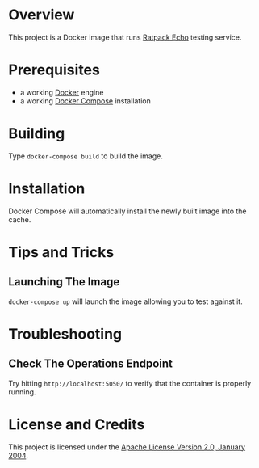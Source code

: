 # Overview
This project is a Docker image that runs [Ratpack Echo](https://github.com/kurron/ratpack-echo) testing service.

# Prerequisites
* a working [Docker](http://docker.io) engine
* a working [Docker Compose](http://docker.io) installation

# Building
Type `docker-compose build` to build the image.

# Installation
Docker Compose will automatically install the newly built image into the cache.

# Tips and Tricks

## Launching The Image

`docker-compose up` will launch the image allowing you to test against it. 

# Troubleshooting

## Check The Operations Endpoint
Try hitting `http://localhost:5050/` to verify that the container is properly running.

# License and Credits
This project is licensed under the [Apache License Version 2.0, January 2004](http://www.apache.org/licenses/).

